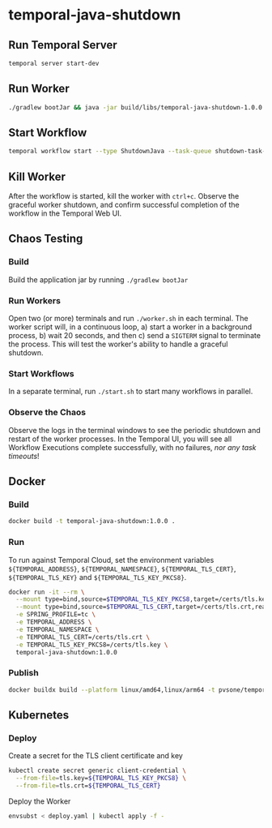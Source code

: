 # temporal-java-shutdown

## Run Temporal Server

```bash
temporal server start-dev
```

## Run Worker

```bash
./gradlew bootJar && java -jar build/libs/temporal-java-shutdown-1.0.0.jar
```

## Start Workflow

```bash
temporal workflow start --type ShutdownJava --task-queue shutdown-task-queue --input '{"val":"foo"}'
```

## Kill Worker

After the workflow is started, kill the worker with `ctrl+c`. Observe the graceful worker shutdown,
and confirm successful completion of the workflow in the Temporal Web UI.

## Chaos Testing

### Build

Build the application jar by running `./gradlew bootJar`

### Run Workers

Open two (or more) terminals and run `./worker.sh` in each terminal. The worker script will, in a continuous
loop, a) start a worker in a background process, b) wait 20 seconds, and then c) send a `SIGTERM` signal to 
terminate the process. This will test the worker's ability to handle a graceful shutdown.

### Start Workflows

In a separate terminal, run `./start.sh` to start many workflows in parallel.

### Observe the Chaos

Observe the logs in the terminal windows to see the periodic shutdown and restart of the worker processes.
In the Temporal UI, you will see all Workflow Executions complete successfully, with no failures, *nor any
task timeouts*!

## Docker

### Build

```bash
docker build -t temporal-java-shutdown:1.0.0 .
```

### Run
To run against Temporal Cloud, set the environment variables `${TEMPORAL_ADDRESS}`, `${TEMPORAL_NAMESPACE}`, `${TEMPORAL_TLS_CERT}`, `${TEMPORAL_TLS_KEY}` and `${TEMPORAL_TLS_KEY_PKCS8}`.

```bash
docker run -it --rm \
  --mount type=bind,source=$TEMPORAL_TLS_KEY_PKCS8,target=/certs/tls.key,readonly \
  --mount type=bind,source=$TEMPORAL_TLS_CERT,target=/certs/tls.crt,readonly \
  -e SPRING_PROFILE=tc \
  -e TEMPORAL_ADDRESS \
  -e TEMPORAL_NAMESPACE \
  -e TEMPORAL_TLS_CERT=/certs/tls.crt \
  -e TEMPORAL_TLS_KEY_PKCS8=/certs/tls.key \
  temporal-java-shutdown:1.0.0
```

### Publish

```bash
docker buildx build --platform linux/amd64,linux/arm64 -t pvsone/temporal-java-shutdown:1.0.0 . --push
```

## Kubernetes

### Deploy

Create a secret for the TLS client certificate and key
```bash
kubectl create secret generic client-credential \
  --from-file=tls.key=${TEMPORAL_TLS_KEY_PKCS8} \
  --from-file=tls.crt=${TEMPORAL_TLS_CERT}
```

Deploy the Worker
```bash
envsubst < deploy.yaml | kubectl apply -f -
```
